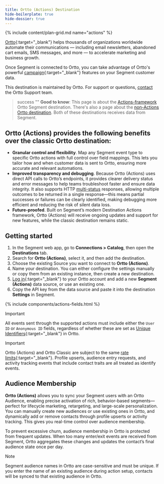 ```yaml
---
title: Ortto (Actions) Destination
hide-boilerplate: true
hide-dossier: true
---
```


{% include content/plan-grid.md name="actions" %}

[Ortto](https://ortto.com/?utm_source=segmentio&utm_medium=docs&utm_campaign=partners){:target="_blank"} helps thousands of organizations worldwide automate their communications — including email newsletters, abandoned cart emails, SMS messages, and more — to accelerate marketing and business growth.

Once Segment is connected to Ortto, you can take advantage of Ortto's powerful [campaign](https://help.ortto.com/user/latest/campaigns/){:target="_blank"} features on your Segment customer data.

This destination is maintained by Ortto. For support or questions, [contact](mailto:help@ortto.com) the Ortto Support team.


> success ""
> **Good to know**: This page is about the [Actions-framework](/docs/connections/destinations/actions/) Ortto Segment destination. There's also a page about the [non-Actions Ortto destination](/docs/connections/destinations/catalog/autopilotapp/). Both of these destinations receives data from Segment.



## Ortto (Actions) provides the following benefits over the classic Ortto destination:

- **Granular control and flexibility**. Map any Segment event type to specific Ortto actions with full control over field mappings. This lets you tailor how and when customer data is sent to Ortto, ensuring more accurate and relevant automations.
- **Improved transparency and debugging**. Because Ortto (Actions) uses direct API calls to Ortto’s endpoints, it provides clearer delivery status and error messages to help teams troubleshoot faster and ensure data integrity. It also supports HTTP [multi-status](https://developer.mozilla.org/en-US/docs/Web/HTTP/Reference/Status/207) responses, allowing multiple outcomes to be returned in a single response—this means partial successes or failures can be clearly identified, making debugging more efficient and reducing the risk of silent data loss.
- **Future-proofed**. Built on Segment’s modern Destination Actions framework, Ortto (Actions) will receive ongoing updates and support for new features, while the classic destination remains static.


## Getting started

1. In the Segment web app, go to **Connections > Catalog**, then open the **Destinations** tab.
2. Search for **Ortto (Actions)**, select it, and then add the destination.
3. Choose the existing Source you want to connect to **Ortto (Actions)**.
4. Name your destination. You can either configure the settings manually or copy them from an existing instance, then create a new destination.
5. [Log in](https://ortto.app/login){:target="_blank"} to your Ortto account and add a new **Segment (Actions)** data source, or use an existing one.
6. Copy the API key from the data source and paste it into the destination **Settings** in Segment.

{% include components/actions-fields.html %}

> [!IMPORTANT]
> All events sent through the supported actions must include either the `User ID` or `Anonymous ID` fields, regardless of whether these are set as [Unique Identifiers](https://help.ortto.com/a-55-unique-identifiers){:target="_blank"} in Ortto.

> [!IMPORTANT]
> Ortto (Actions) and Ortto Classic are subject to the same [rate limits](https://help.ortto.com/segment-integration#Rate-limits){:target="_blank"}. Profile upserts, audience entry requests, and activity tracking events that include contact traits are all treated as identify events.

## Audience Membership

**Ortto (Actions)** allows you to sync your Segment users with an Ortto Audience, enabling precise activation of rich, behavior-based segments—perfect for lifecycle marketing, retargeting, and large-scale personalization. You can manually create new audiences or use existing ones in Ortto, and dynamically add or remove contacts through profile upserts or activity tracking. This gives you real-time control over audience membership.

To prevent excessive churn, audience membership in Ortto is protected from frequent updates. When too many enter/exit events are received from Segment, Ortto aggregates these changes and updates the contact’s final audience state once per day.

> [!NOTE]
> Segment audience names in Ortto are case-sensitive and must be unique. If you enter the name of an existing audience during action setup, contacts will be synced to that existing audience in Ortto.


